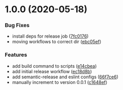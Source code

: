# 1.0.0 (2020-05-18)


### Bug Fixes

* install deps for release job ([7fc0176](https://github.com/jbeveland27/actions-tester/commit/7fc017670259fe8775bbe738a701fbde15c38603))
* moving workflows to correct dir ([ebc05ef](https://github.com/jbeveland27/actions-tester/commit/ebc05efa7d3f9866a223cba69e5e3ca4b657af3c))


### Features

* add build command to scripts ([e14cbea](https://github.com/jbeveland27/actions-tester/commit/e14cbea9f4c181427701cff61b5c0c6893189578))
* add initial release workflow ([ec18d8b](https://github.com/jbeveland27/actions-tester/commit/ec18d8bcecdee773ec1c639acabeb64f71bdb5e2))
* add semantic-release and eslint configs ([66f7ce6](https://github.com/jbeveland27/actions-tester/commit/66f7ce61b0477c985f3be3e87bd8d73928ed4b66))
* manually increment to version 0.0.1 ([c1648ef](https://github.com/jbeveland27/actions-tester/commit/c1648ef9e6a23944e9e590b511502e7e7f1e9360))
